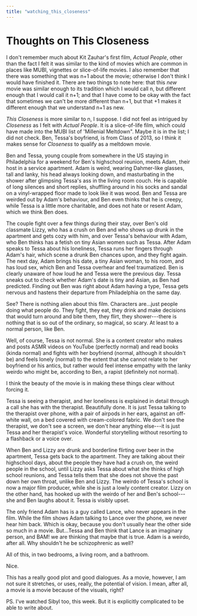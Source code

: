 ```yaml
---
title: "watching_this_closeness"
---
```


# Thoughts on This Closeness

I don't remember much about Kit Zauhar's first film, *Actual People*,
other than the fact I felt it was similar to the kind of movies which
are common in places like MUBI, vignettes or slice-of-life movies. I
also remember that there was something that was n+1 about the movie;
otherwise I don't think I would have finished it. There are two things
to note here: that this *new* movie was similar enough to its tradition
which I would call n, but different enough that I would call it n+1; and
that I have come to be okay with the fact that sometimes we can't be
more different than n+1, but that +1 makes it different enough that we
understand n+1 as new.

*This Closeness* is more similar to n, I suppose. I did not feel as
intrigued by *Closeness* as I felt with *Actual People*. It is a
slice-of-life film, which could have made into the MUBI list of
'Millenial Meltdown". Maybe it is in the list; I did not check. Ben,
Tessa's boyfriend, is from Class of 2013, so I think it makes sense for
*Closeness* to qualify as a meltdown movie.

Ben and Tessa, young couple from somewhere in the US staying in
Philadelphia for a weekend for Ben's highschool reunion, meets Adam,
their host in a service apartment. Adam is weird, wearing Dahmer-like
glasses, tall and lanky, his head always looking down, and masturbating
in the shower after glimpsing Tessa's ass in the living room couch. He
is capable of long silences and short replies, shuffling around in his
socks and sandal on a vinyl-wrapped floor made to look like it was wood.
Ben and Tessa are weirded out by Adam's behaviour, and Ben even thinks
that he is creepy, while Tessa is a little more charitable, and does not
hate or resent Adam, which we think Ben does.

The couple fight over a few things during their stay, over Ben's old
classmate Lizzy, who has a crush on Ben and who shows up drunk in the
apartment and gets cozy with him, and over Tessa's behaviour with Adam,
who Ben thinks has a fetish on tiny Asian women such as Tessa. After
Adam speaks to Tessa about his loneliness, Tessa runs her fingers
through Adam's hair, which scene a drunk Ben chances upon, and they
fight again. The next day, Adam brings his date, a tiny Asian woman, to
his room, and has loud sex, which Ben and Tessa overhear and feel
traumatized. Ben is clearly unaware of how loud he and Tessa were the
previous day. Tessa sneaks out to check whether Adam's date is tiny and
Asian, as Ben had predicted. Finding out Ben was right about Adam having
a type, Tessa gets nervous and hastens their departure from Philadelphia
on the same day.

See? There is nothing alien about this film. Characters are...just
people doing what people do. They fight, they eat, they drink and make
decisions that would turn around and bite them, they flirt, they
shower---there is nothing that is so out of the ordinary, so magical, so
scary. At least to a normal person, like Ben.

Well, of course, Tessa is not normal. She is a content creator who makes
and posts ASMR videos on YouTube (perfectly normal) and read books
(kinda normal) and fights with her boyfriend (normal, although it
shouldn't be) and feels lonely (normal) to the extent that she cannot
relate to her boyfriend or his antics, but rather would feel intense
empathy with the lanky weirdo who might be, according to Ben, a rapist
(definitely not normal).

I think the beauty of the movie is in making these things clear without
forcing it.

Tessa is seeing a therapist, and her loneliness is explained in detail
through a call she has with the therapist. Beautifully done. It is just
Tessa talking to the therapist over phone, with a pair of airpods in her
ears, against an off-white wall, on a bed covered with cream-colored
fabric. We don't see the therapist, we don't see a screen, we don't hear
anything else---it is just Tessa and her therapist's voice. Wonderful
storytelling without resorting to a flashback or a voice over.

When Ben and Lizzy are drunk and borderline flirting over beer in the
apartment, Tessa gets back to the apartment. They are talking about
their highschool days, about the people they have had a crush on, the
weird people in the school, until Lizzy asks Tessa about what she thinks
of high school reunions, and Tessa tells them that she does not shove
the past down her own throat, unlike Ben and Lizzy. The weirdo of
Tessa's school is now a major film producer, while she is just a lowly
content creator. Lizzy on the other hand, has hooked up with the weirdo
of her and Ben's school---she and Ben laughs about it. Tessa is visibly
upset.

The only friend Adam has is a guy called Lance, who never appears in the
film. While the film shows Adam talking to Lance over the phone, we
never hear him back. Which is okay, because you don't usually hear the
other side so much in a movie. But...Tessa and Ben think that Lance is
an imaginary person, and BAM! we are thinking that maybe that is true.
Adam is a weirdo, after all. Why shouldn't he be schizophrenic as well?

All of this, in two bedrooms, a living room, and a bathroom.

Nice.

This has a really good plot and good dialogues. As a movie, however, I
am not sure it stretches, or uses, really, the potential of vision. I
mean, after all, a movie is a movie because of the visuals, right?

PS. I've watched Sibyl too, this week. But it is explicitly complicated
to be able to write about.
